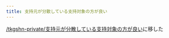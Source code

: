 ```yaml
---
title: 支持元が分散している支持対象の方が良い
---
```


[/tkgshn-private/支持元が分散している支持対象の方が良い](https://scrapbox.io/tkgshn-private/支持元が分散している支持対象の方が良い)に移した
